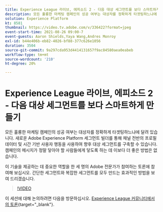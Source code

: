 ```yaml
---
title: Experience League 라이브, 에피소드 2 - 다음 대상 세그먼트를 보다 스마트하게 만들기
description: 모든 훌륭한 마케팅 캠페인의 성공 여부는 대상자를 정확하게 타겟팅하느냐에 달려 있습니다. 새로운 Adobe Experience Platform 세그먼트 빌더를 통해 채널 전반의 프로필 데이터 및 시간 기반 사용자 행동을 사용하여 향후 대상 세그먼트를 구축할 수 있습니다. 메시지를 가장 많이 들어야 하는 사람에게 메시지를 전달하는 데 이보다 더 좋은 방법은 없습니다. 이 기술을 제공하는 데 중요한 역할을 한 세 명의 Adobe 전문가가 참여하는 토론에 참여해 보십시오. 간단한 세그먼트와 복잡한 세그먼트를 모두 만드는 효과적인 방법을 보여 드리겠습니다.
solution: Experience Platform
kt: 8581
thumbnail: https://video.tv.adobe.com/v/336422?format=jpeg
event-start-time: 2021-08-26 09:00-7
event-guests: Aaron Shields,Yaya Wang,Andres Monroy
exl-id: b44e406b-eb82-4026-bf88-377c626e1056
duration: 3504
source-git-commit: 9a297cda953d4414131657f9ac84580aea0eabeb
workflow-type: tm+mt
source-wordcount: '210'
ht-degree: 20%

---
```


# Experience League 라이브, 에피소드 2 - 다음 대상 세그먼트를 보다 스마트하게 만들기

모든 훌륭한 마케팅 캠페인의 성공 여부는 대상자를 정확하게 타겟팅하느냐에 달려 있습니다. 새로운 Adobe Experience Platform 세그먼트 빌더를 통해 채널 전반의 프로필 데이터 및 시간 기반 사용자 행동을 사용하여 향후 대상 세그먼트를 구축할 수 있습니다. 캠페인의 메시지가 정말 닿아야 할 사람들에게 닿도록 하는 데 이보다 더 좋은 방법은 없습니다.

이 기술을 제공하는 데 중요한 역할을 한 세 명의 Adobe 전문가가 참여하는 토론에 참여해 보십시오. 간단한 세그먼트와 복잡한 세그먼트를 모두 만드는 효과적인 방법을 보여 드리겠습니다.

>[!VIDEO](https://video.tv.adobe.com/v/336422/?quality=12&learn=on)

이 세션에 대해 논의하려면 다음을 방문하십시오. [Experience League 커뮤니티에서의 토론](https://experienceleaguecommunities.adobe.com/t5/adobe-experience-platform/questions-and-discussion-for-experience-league-live-ep-2-make/m-p/420645#M68){target="_blank"}.
